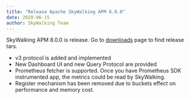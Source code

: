 ```yaml
---
title: "Release Apache SkyWalking APM 8.0.0"
date: 2020-06-15
author: SkyWalking Team
---
```


SkyWalking APM 8.0.0 is release. Go to [downloads](/downloads) page to find release tars.

- v3 protocol is added and implemented
- New Dashboard UI and new Query Protocol are provided
- Prometheus fetcher is supported. Once you have Prometheus SDK instrumented app, the metrics could be read by SkyWalking.
- Register mechanism has been removed due to buckets effect on performance and memory cost.